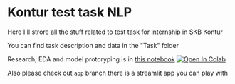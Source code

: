 # Kontur test task NLP

Here I'll strore all the stuff related to test task for internship in SKB Kontur 

You can find task description and data in the "Task" folder

Research, EDA and model protoryping is in [this notebook](/konmyp.ipynb) [![Open In Colab](https://colab.research.google.com/assets/colab-badge.svg)](https://colab.research.google.com/drive/1U3I90FC8HxhC4JxAAwQH4v4uzJOT5xMm?usp=sharing)

Also please check out `app` branch there is a streamlit app you can play with
